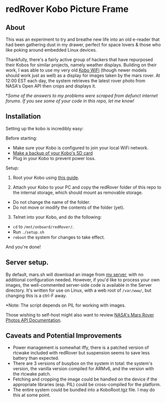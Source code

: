 # redRover Kobo Picture Frame

## About

This was an experiment to try and breathe new life into an old e-reader that had been gathering dust in my drawer, perfect for space lovers & those who like poking around embedded Linux devices.

Thankfully, there's a fairly active group of hackers that have repurposed their Kobos for similar projects, namely weather displays. Building on their work, I was able to use my very old [Kobo WiFi](http://www.kobobooks.com/wifi) 
(though newer models should work just as well) as a display for images taken by the mars rover. At 12:00 EST each day, the system retrieves the latest rover photo from NASA's Open API then crops and displays it. 

**Some of the answers to my problems were scraped from defunct internet forums. If you see some of your code in this repo, let me know!*

## Installation

Setting up the kobo is incredibly easy: 

Before starting:

  - Make sure your Kobo is configured to join your local WiFi network.
  - [Make a backup of your Kobo's SD card](http://blog.ringerc.id.au/2011/01/taking-disk-image-of-kobo-wifi-without.html)
  - Plug in your Kobo to prevent power loss.

Setup:

1. Root your Kobo using [this guide](http://wiki.mobileread.com/wiki/Kobo_WiFi_Hacking).

2. Attach your Kobo to your PC and copy the redRover folder of this repo to the internal storage, which should mount as removable storage.
  - Do not change the name of the folder.
  - Do not move or modify the contents of the folder (yet).

3. Telnet into your Kobo, and do the following: 
  - `cd` to `/mnt/onboard/redRover/`. 
  - Run `./setup.sh`
  - `reboot` the system for changes to take effect.

And you're done!

## Server setup.

By default, mars.sh will download an image from [my server](https://www.ctis.me/mars/), with no additional configuration needed. However, if you'd like to process your own images, the well-commented server-side 
code is available in the Server directory. It's written for use on Linux, with a web root of `/var/www/`, but changing this is a ctrl-F away. 

*Note: The script depends on PIL for working with images.

Those wishing to self-host might also want to review [NASA's Mars Rover Photos API Documentation](https://api.nasa.gov/api.html#MarsPhotos).

## Caveats and Potential Improvements

  - Power management is somewhat iffy, there is a patched version of rtcwake included with redRover but suspension seems to save less battery than expected.
  - There are 3 versions of busybox on the system in total: the system's version, the vanilla version compiled for ARMv6, and the version with the rtcwake patch.
  - Fetching and cropping the image could be handled on the device if the appropriate libraries (esp. PIL) could be cross-compiled for the platform. 
  - The entire system could be bundled into a KoboRoot.tgz file. I may do this at some point. 
